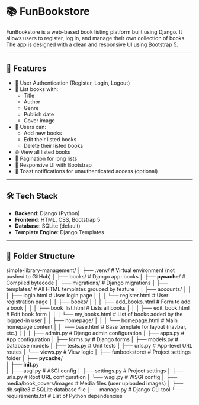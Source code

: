 # 📚 FunBookstore

FunBookstore is a web-based book listing platform built using Django. It allows users to register, log in, and manage their own collection of books. The app is designed with a clean and responsive UI using Bootstrap 5.

---

## 🚀 Features

- 🔐 User Authentication (Register, Login, Logout)
- 📖 List books with:
  - Title
  - Author
  - Genre
  - Publish date
  - Cover image
- 👤 Users can:
  - Add new books
  - Edit their listed books
  - Delete their listed books
- 🌐 View all listed books
- 📄 Pagination for long lists
- 🎨 Responsive UI with Bootstrap
- 🔔 Toast notifications for unauthenticated access (optional)
  
---

## 🛠️ Tech Stack

- **Backend**: Django (Python)
- **Frontend**: HTML, CSS, Bootstrap 5
- **Database**: SQLite (default)
- **Template Engine**: Django Templates

---

## 📂 Folder Structure
simple-library-management/
│
├── .venv/                         # Virtual environment (not pushed to GitHub)
│
├── books/                         # Django app: books
│   ├── __pycache__/              # Compiled bytecode
│   ├── migrations/               # Django migrations
│   ├── templates/                # All HTML templates grouped by feature
│   │   ├── accounts/
│   │   │   ├── login.html        # User login page
│   │   │   └── register.html     # User registration page
│   │   ├── books/
│   │   │   ├── add_books.html    # Form to add a book
│   │   │   ├── book_list.html    # Lists all books
│   │   │   ├── edit_book.html    # Edit book form
│   │   │   └── my_books.html     # List of books added by the logged-in user
│   │   ├── homepage/
│   │   │   └── homepage.html     # Main homepage content
│   │   └── base.html             # Base template for layout (navbar, etc.)
│   │
│   ├── admin.py                  # Django admin configuration
│   ├── apps.py                   # App configuration
│   ├── forms.py                  # Django forms
│   ├── models.py                 # Database models
│   ├── tests.py                  # Unit tests
│   ├── urls.py                   # App-level URL routes
│   └── views.py                  # View logic
│
├── funbookstore/                 # Project settings folder
│   ├── __pycache__/             
│   ├── __init__.py              
│   ├── asgi.py                   # ASGI config
│   ├── settings.py               # Project settings
│   ├── urls.py                   # Root URL configuration
│   └── wsgi.py                   # WSGI config
│
├── media/book_covers/images                        # Media files (user uploaded images)
│
├── db.sqlite3                    # SQLite database file
├── manage.py                     # Django CLI tool
└── requirements.txt              # List of Python dependencies
